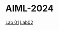 # AIML-2024
[Lab 01](https://github.com/ThallaPremSai/AIML-2024/blob/main/AIML_Lab%2001.ipynb)
[Lab02](https://github.com/ThallaPremSai/AIML-2024/blob/main/lab02.ipynb)



